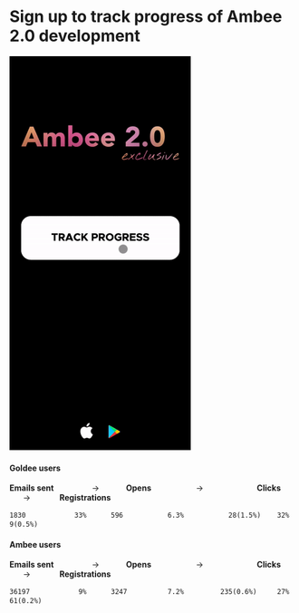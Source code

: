 # Sign up to track progress of Ambee 2.0 development

![preview](readme/preview.gif)


#### Goldee users

**Emails sent** &nbsp; &nbsp; &nbsp; &nbsp; &nbsp; &nbsp; &nbsp; &nbsp; ->&nbsp; &nbsp; &nbsp; &nbsp; &nbsp; &nbsp; **Opens** &nbsp; &nbsp; &nbsp; &nbsp; &nbsp; &nbsp; &nbsp; &nbsp; &nbsp; &nbsp;-> &nbsp; &nbsp; &nbsp; &nbsp; &nbsp;&nbsp; &nbsp; &nbsp; &nbsp; &nbsp; &nbsp; &nbsp; **Clicks** &nbsp; &nbsp; &nbsp; &nbsp; &nbsp; &nbsp; -> &nbsp; &nbsp; &nbsp; &nbsp; &nbsp; &nbsp; **Registrations**

    1830            33%      596           6.3%           28(1.5%)    32%     9(0.5%)  
    
#### Ambee users

**Emails sent** &nbsp; &nbsp; &nbsp; &nbsp; &nbsp; &nbsp; &nbsp; &nbsp; ->&nbsp; &nbsp; &nbsp; &nbsp; &nbsp; &nbsp; **Opens** &nbsp; &nbsp; &nbsp; &nbsp; &nbsp; &nbsp; &nbsp; &nbsp; &nbsp; &nbsp;-> &nbsp; &nbsp; &nbsp; &nbsp; &nbsp;&nbsp; &nbsp; &nbsp; &nbsp; &nbsp; &nbsp; &nbsp; **Clicks** &nbsp; &nbsp; &nbsp; &nbsp; &nbsp; &nbsp; -> &nbsp; &nbsp; &nbsp; &nbsp; &nbsp; &nbsp; **Registrations**

    36197            9%      3247          7.2%         235(0.6%)     27%     61(0.2%)  
    
 
